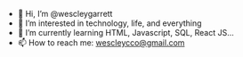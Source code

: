 - 👋 Hi, I’m @wescleygarrett
- 👀 I’m interested in technology, life, and everything
- 🌱 I’m currently learning HTML, Javascript, SQL, React JS...
- 📫 How to reach me: wescleycco@gmail.com

<!---
wescleygarrett/wescleygarrett is a ✨ special ✨ repository because its `README.md` (this file) appears on your GitHub profile.
You can click the Preview link to take a look at your changes.
--->
